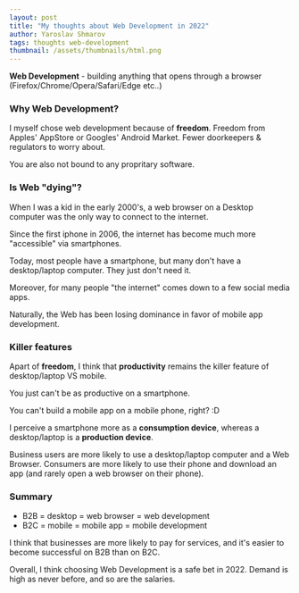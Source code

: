 ```yaml
---
layout: post
title: "My thoughts about Web Development in 2022"
author: Yaroslav Shmarov
tags: thoughts web-development
thumbnail: /assets/thumbnails/html.png
---
```


**Web Development** - building anything that opens through a browser (Firefox/Chrome/Opera/Safari/Edge etc..)

### Why Web Development?

I myself chose web development because of **freedom**.
Freedom from Apples' AppStore or Googles' Android Market.
Fewer doorkeepers & regulators to worry about.

You are also not bound to any propritary software.

### Is Web "dying"?

When I was a kid in the early 2000's, a web browser on a Desktop computer was the only way to connect to the internet.

Since the first iphone in 2006, the internet has become much more "accessible" via smartphones.

Today, most people have a smartphone, but many don't have a desktop/laptop computer. They just don't need it.

Moreover, for many people "the internet" comes down to a few social media apps.

Naturally, the Web has been losing dominance in favor of mobile app development.

### Killer features

Apart of **freedom**, I think that **productivity** remains the killer feature of desktop/laptop VS mobile.

You just can't be as productive on a smartphone.

You can't build a mobile app on a mobile phone, right? :D

I perceive a smartphone more as a **consumption device**, whereas a desktop/laptop is a **production device**.

Business users are more likely to use a desktop/laptop computer and a Web Browser. Consumers are more likely to use their phone and download an app (and rarely open a web browser on their phone).

### Summary

* B2B = desktop = web browser = web development
* B2C = mobile = mobile app = mobile development

I think that businesses are more likely to pay for services, and it's easier to become successful on B2B than on B2C.

Overall, I think choosing Web Development is a safe bet in 2022. Demand is high as never before, and so are the salaries.
